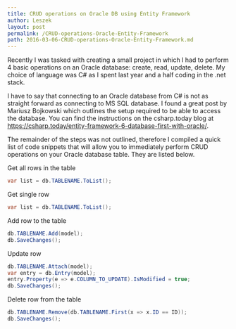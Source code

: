 ```yaml
---
title: CRUD operations on Oracle DB using Entity Framework
author: Leszek
layout: post
permalink: /CRUD-operations-Oracle-Entity-Framework
path: 2016-03-06-CRUD-operations-Oracle-Entity-Framework.md
---
```


Recently I was tasked with creating a small project in which I had to perform 4 basic operations on an Oracle database: create, read, update, delete.  My choice of language was C# as I spent last year and a half coding in the .net stack.

I have to say that connecting to an Oracle database from C# is not as straight forward as connecting to MS SQL database.  I found a great post by Mariusz Bojkowski which outlines the setup required to be able to access the database.  You can find the instructions on the csharp.today blog at https://csharp.today/entity-framework-6-database-first-with-oracle/.

The remainder of the steps was not outlined, therefore I compiled a quick list of code snippets that will allow you to immediately perform CRUD operations on your Oracle database table.  They are listed below.

Get all rows in the table
``` csharp
var list = db.TABLENAME.ToList();
```

Get single row
``` csharp
var list = db.TABLENAME.ToList();
```

Add row to the table
``` csharp
db.TABLENAME.Add(model);
db.SaveChanges();
```

Update row
``` csharp
db.TABLENAME.Attach(model);
var entry = db.Entry(model);
entry.Property(e => e.COLUMN_TO_UPDATE).IsModified = true;
db.SaveChanges();
```

Delete row from the table
``` csharp
db.TABLENAME.Remove(db.TABLENAME.First(x => x.ID == ID));
db.SaveChanges();
```